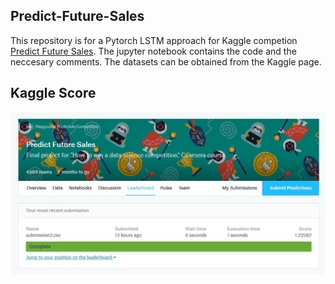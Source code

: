 ## Predict-Future-Sales
This repository is for a Pytorch LSTM approach for Kaggle competion [Predict Future Sales](https://www.kaggle.com/c/competitive-data-science-predict-future-sales/overview). The jupyter notebook contains the code and the neccesary comments. The datasets can be obtained from the Kaggle page.

## Kaggle Score
![alt text](https://github.com/Azithral/Predict-Future-Sales/blob/master/Images/Kaggle%20score.JPG)
